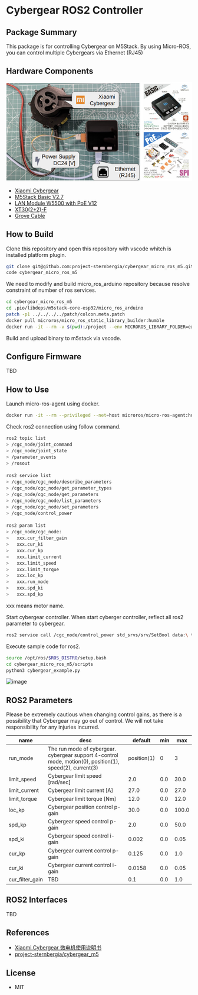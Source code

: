 # Cybergear ROS2 Controller

## Package Summary

This package is for controlling Cybergear on M5Stack. By using Micro-ROS, you can control multiple Cybergears via Ethernet (RJ45)

## Hardware Components

![image](docs/img/hw_connection.jpg)

* [Xiaomi Cybergear](https://www.mi.com/cyber-gear)
* [M5Stack Basic V2.7](https://shop.m5stack.com/collections/m5-controllers/products/esp32-basic-core-lot-development-kit-v2-7)
* [LAN Module W5500 with PoE V12](https://shop.m5stack.com/products/lan-module-w5500-with-poe-v12)
* [XT30(2+2)-F](https://www.china-amass.com/product/contain/1Yf5h7G4u1927079)
* [Grove Cable](https://www.seeedstudio.com/Grove-Universal-4-Pin-Buckled-20cm-Cable-5-PCs-pack.html)

## How to Build

Clone this repository and open this repository with vscode whitch is installed platform plugin.

```bash
git clone git@github.com:project-sternbergia/cybergear_micro_ros_m5.git
code cybergear_micro_ros_m5
```

We need to modify and build micro_ros_arduino repository because resolve constraint of number of ros services.

```bash
cd cybergear_micro_ros_m5
cd .pio/libdeps/m5stack-core-esp32/micro_ros_arduino
patch -p1 ../../../../patch/colcon.meta.patch
docker pull microros/micro_ros_static_library_builder:humble
docker run -it --rm -v $(pwd):/project --env MICROROS_LIBRARY_FOLDER=extras microros/micro_ros_static_library_builder:humble -p esp32
```

Build and upload binary to m5stack via vscode.

## Configure Firmware

TBD

## How to Use

Launch micro-ros-agent using docker.

```bash
docker run -it --rm --privileged --net=host microros/micro-ros-agent:humble udp4 --port 2000
```

Check ros2 connection using follow command.

```bash
ros2 topic list
> /cgc_node/joint_command
> /cgc_node/joint_state
> /parameter_events
> /rosout

ros2 service list
> /cgc_node/cgc_node/describe_parameters
> /cgc_node/cgc_node/get_parameter_types
> /cgc_node/cgc_node/get_parameters
> /cgc_node/cgc_node/list_parameters
> /cgc_node/cgc_node/set_parameters
> /cgc_node/control_power

ros2 param list
> /cgc_node/cgc_node:
>   xxx.cur_filter_gain
>   xxx.cur_ki
>   xxx.cur_kp
>   xxx.limit_current
>   xxx.limit_speed
>   xxx.limit_torque
>   xxx.loc_kp
>   xxx.run_mode
>   xxx.spd_ki
>   xxx.spd_kp
```
xxx means motor name.

Start cybergear controller. When start cyberger controller, reflect all ros2 parameter to cybergear.

```bash
ros2 service call /cgc_node/control_power std_srvs/srv/SetBool data:\ true
```

Execute sample code for ros2.

```bash
source /opt/ros/$ROS_DISTRO/setup.bash
cd cybergear_micro_ros_m5/scripts
python3 cybergear_example.py
```

![image](docs/img/sin_wave_example.gif)

## ROS2 Parameters

Please be extremely cautious when changing control gains, as there is a possibility that Cybergear may go out of control. We will not take responsibility for any injuries incurred.

| name            | desc                                                                                                      | default     | min | max   |
| --------------- | --------------------------------------------------------------------------------------------------------- | ----------- | --- | ----- |
| run_mode        | The run mode of cybergear. cybergear support 4-control mode, motion(0), position(1), speed(2), current(3) | position(1) | 0   | 3     |
| limit_speed     | Cybergear limit speed [rad/sec]                                                                           | 2.0         | 0.0 | 30.0  |
| limit_current   | Cybergear limit current [A]                                                                               | 27.0        | 0.0 | 27.0  |
| limit_torque    | Cybergear limit torque [Nm]                                                                               | 12.0        | 0.0 | 12.0  |
| loc_kp          | Cybergear position control p-gain                                                                         | 30.0        | 0.0 | 100.0 |
| spd_kp          | Cybergear speed control p-gain                                                                            | 2.0         | 0.0 | 50.0  |
| spd_ki          | Cybergear speed control i-gain                                                                            | 0.002       | 0.0 | 0.05  |
| cur_kp          | Cybergear current control p-gain                                                                          | 0.125       | 0.0 | 1.0   |
| cur_ki          | Cybergear current control i-gain                                                                          | 0.0158      | 0.0 | 0.05  |
| cur_filter_gain | TBD                                                                                                       | 0.1         | 0.0 | 1.0   |


## ROS2 Interfaces

TBD

## References

* [Xiaomi Cybergear 微电机使用说明书](https://web.vip.miui.com/page/info/mio/mio/detail?postId=40233100)
* [project-sternbergia/cybergear_m5](https://github.com/project-sternbergia/cybergear_m5)

## License

* MIT
